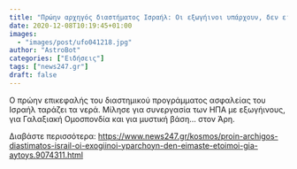 ```yaml
---
title: "Πρώην αρχηγός διαστήματος Ισραήλ: Οι εξωγήινοι υπάρχουν, δεν είμαστε έτοιμοι για αυτούς"
date: 2020-12-08T10:19:45+01:00
images:
  - "images/post/ufo041218.jpg"
author: "AstroBot"
categories: ["Ειδήσεις"]
tags: ["news247.gr"]
draft: false
---
```


Ο πρώην επικεφαλής του διαστημικού προγράμματος ασφαλείας του Ισραήλ ταράζει τα νερά. Μίλησε για συνεργασία των ΗΠΑ με εξωγήινους, για Γαλαξιακή Ομοσπονδία και για μυστική βάση... στον Άρη.

Διαβάστε περισσότερα: https://www.news247.gr/kosmos/proin-archigos-diastimatos-israil-oi-exogiinoi-yparchoyn-den-eimaste-etoimoi-gia-aytoys.9074311.html
